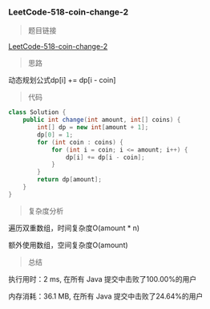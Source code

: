 ### LeetCode-518-coin-change-2

> 题目链接

[LeetCode-518-coin-change-2](https://leetcode-cn.com/problems/coin-change-2/)

> 思路

动态规划公式dp[i] += dp[i - coin]

> 代码

```java
class Solution {
    public int change(int amount, int[] coins) {
        int[] dp = new int[amount + 1];
        dp[0] = 1;
        for (int coin : coins) {
            for (int i = coin; i <= amount; i++) {
                dp[i] += dp[i - coin];
            }
        }
        return dp[amount];
    }
}
```

> 复杂度分析

遍历双重数组，时间复杂度O(amount * n)

额外使用数组，空间复杂度O(amount)

> 总结

执行用时：2 ms, 在所有 Java 提交中击败了100.00%的用户

内存消耗：36.1 MB, 在所有 Java 提交中击败了24.64%的用户
